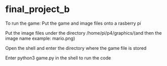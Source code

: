 # final_project_b
To run the game: 
Put the game and image files onto a rasberry pi

Put the image files under the directory /home/pi/p4/graphics/(and then the image name example: mario.png)

Open the shell and enter the directory where the game file is stored 

Enter python3 game.py in the shell to run the code
